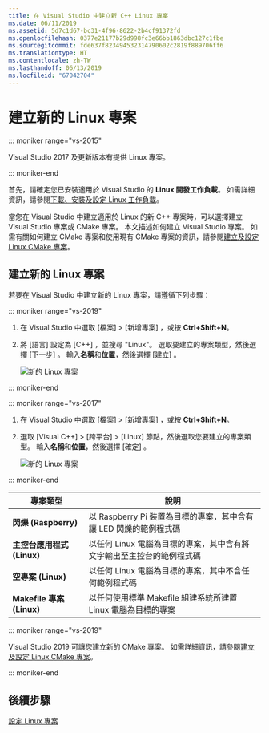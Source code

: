 ```yaml
---
title: 在 Visual Studio 中建立新 C++ Linux 專案
ms.date: 06/11/2019
ms.assetid: 5d7c1d67-bc31-4f96-8622-2b4cf91372fd
ms.openlocfilehash: 0377e21177b29d998fc3e66bb1863dbc127c1fbe
ms.sourcegitcommit: fde637f823494532314790602c2819f889706ff6
ms.translationtype: HT
ms.contentlocale: zh-TW
ms.lasthandoff: 06/13/2019
ms.locfileid: "67042704"
---
```

# <a name="create-a-new-linux-project"></a>建立新的 Linux 專案

::: moniker range="vs-2015"

Visual Studio 2017 及更新版本有提供 Linux 專案。

::: moniker-end

首先，請確定您已安裝適用於 Visual Studio 的 **Linux 開發工作負載**。 如需詳細資訊，請參閱[下載、安裝及設定 Linux 工作負載](download-install-and-setup-the-linux-development-workload.md)。

當您在 Visual Studio 中建立適用於 Linux 的新 C++ 專案時，可以選擇建立 Visual Studio 專案或 CMake 專案。 本文描述如何建立 Visual Studio 專案。 如需有關如何建立 CMake 專案和使用現有 CMake 專案的資訊，請參閱[建立及設定 Linux CMake 專案](cmake-linux-project.md)。

## <a name="to-create-a-new-linux-project"></a>建立新的 Linux 專案

若要在 Visual Studio 中建立新的 Linux 專案，請遵循下列步驟：

::: moniker range="vs-2019"

1. 在 Visual Studio 中選取 [檔案] > [新增專案]  ，或按 **Ctrl+Shift+N**。
1. 將 [語言]  設定為 [C++]  ，並搜尋 "Linux"。 選取要建立的專案類型，然後選擇 [下一步]  。 輸入**名稱**和**位置**，然後選擇 [建立]  。

   ![新的 Linux 專案](media/newproject-vs2019.png)

::: moniker-end

::: moniker range="vs-2017"

1. 在 Visual Studio 中選取 [檔案] > [新增專案]  ，或按 **Ctrl+Shift+N**。
1. 選取 [Visual C++] > [跨平台] > [Linux]  節點，然後選取您要建立的專案類型。 輸入**名稱**和**位置**，然後選擇 [確定]  。

   ![新的 Linux 專案](media/newproject.png)

::: moniker-end

   | 專案類型 | 說明 |
   | ------------ | --- |
   | **閃爍 (Raspberry)**           | 以 Raspberry Pi 裝置為目標的專案，其中含有讓 LED 閃爍的範例程式碼 |
   | **主控台應用程式 (Linux)** | 以任何 Linux 電腦為目標的專案，其中含有將文字輸出至主控台的範例程式碼 |
   | **空專案 (Linux)**       | 以任何 Linux 電腦為目標的專案，其中不含任何範例程式碼 |
   | **Makefile 專案 (Linux)**    | 以任何使用標準 Makefile 組建系統所建置 Linux 電腦為目標的專案 |

   ::: moniker range="vs-2019"

   Visual Studio 2019 可讓您建立新的 CMake 專案。 如需詳細資訊，請參閱[建立及設定 Linux CMake 專案](cmake-linux-project.md)。
   
   ::: moniker-end

## <a name="next-steps"></a>後續步驟

[設定 Linux 專案](configure-a-linux-project.md)
